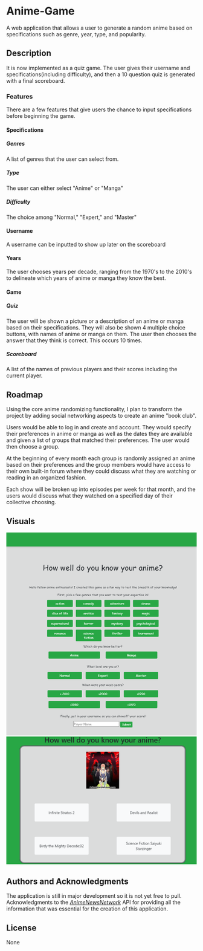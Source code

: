 # Anime-Game
A web application that allows a user to generate a random anime based on specifications such as genre, year, type, and popularity.
## Description
It is now implemented as a quiz game. The user gives their username and specifications(including difficulty), and then a 10 question quiz is generated with a final scoreboard.

### Features
There are a few features that give users the chance to input specifications before beginning the game.

#### Specifications

##### Genres
A list of genres that the user can select from.
##### Type
The user can either select "Anime" or "Manga"
##### Difficulty
The choice among "Normal," "Expert," and "Master"
#### Username
A username can be inputted to show up later on the scoreboard
#### Years
The user chooses years  per decade, ranging from the 1970's to the 2010's to delineate which years of anime or manga they know the best.

#### Game

##### Quiz

The user will be shown a picture or a description of an anime or manga based on their specifications. They will also be shown 4 multiple choice buttons, with names of anime or manga on them. The user then chooses the answer that they think is correct. This occurs 10 times.

##### Scoreboard
A list of the names of previous players and their scores including the current player.

## Roadmap
Using the core anime randomizing functionality, I plan to transform the project by adding social networking aspects to create an anime "book club".

Users would be able to log in and create and account. They would specify their preferences in anime or manga as well as the dates they are available and given a list of groups that matched their preferences. The user would then choose a group.

At the beginning of every month each group is randomly assigned an anime based on their preferences and the group members would have access to their own built-in forum where they could discuss what they are watching or reading in an organized fashion.

Each show will be broken up into episodes per week for that month, and the users would discuss what they watched on a specified day of their collective choosing.

## Visuals
![Home Page](https://github.com/amilqarkaram/Anime-Game/blob/master/Images/Home-Page.png)
![Question](https://github.com/amilqarkaram/Anime-Game/blob/master/Images/Question.png)
## Authors and Acknowledgments
The application is still in major development so it is not yet free to pull. Acknowledgments to the [*AnimeNewsNetwork*](https://www.animenewsnetwork.com/) API for providing all the information that was essential for the creation of this application.


## License
None
